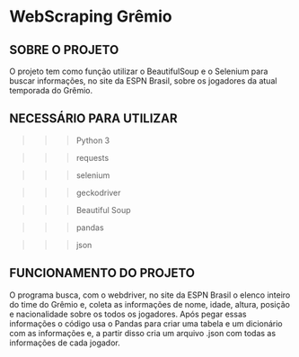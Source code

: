 # WebScraping Grêmio

## SOBRE O PROJETO
O projeto tem como função utilizar o BeautifulSoup e o Selenium para buscar informações, 
no site da ESPN Brasil, sobre os jogadores da atual temporada do Grêmio.


## NECESSÁRIO PARA UTILIZAR
>>> Python 3

>>> requests

>>> selenium

>>> geckodriver

>>> Beautiful Soup

>>> pandas

>>> json


## FUNCIONAMENTO DO PROJETO
O programa busca, com  o webdriver, no site da ESPN Brasil o elenco inteiro do 
time do Grêmio e, coleta as informações de nome, idade, altura, posição e nacionalidade 
sobre os todos os jogadores. Após pegar essas informações o código usa o Pandas 
para criar uma tabela e um dicionário com as informações e, a partir disso cria um arquivo 
.json com todas as informações de cada jogador.
